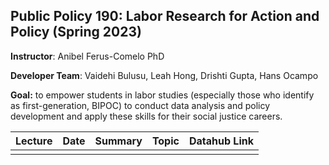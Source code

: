 ## Public Policy 190: Labor Research for Action and Policy (Spring 2023)

**Instructor**: Anibel Ferus-Comelo PhD

**Developer Team**: Vaidehi Bulusu, Leah Hong, Drishti Gupta, Hans Ocampo

**Goal:** to empower students in labor studies (especially those who identify as first-generation, BIPOC) to conduct data analysis and policy development and apply these skills for their social justice careers.

| Lecture         | Date       | Summary                                     | Topic                 | Datahub Link       |
|-----------------|------------|---------------------------------------------|-----------------------|--------------------|
|  |  |     |  | 
